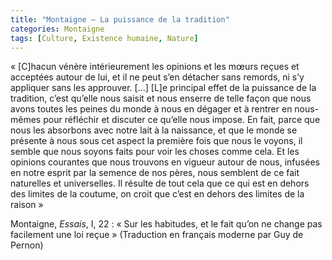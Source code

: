 ```yaml
---
title: "Montaigne – La puissance de la tradition"
categories: Montaigne
tags: [Culture, Existence humaine, Nature]
---
```


« [C]hacun vénère intérieurement les opinions et les mœurs reçues et acceptées autour de lui, et il ne peut s’en détacher sans remords, ni s’y appliquer sans les approuver. […] [L]e principal effet de la puissance de la tradition, c’est qu’elle nous saisit et nous enserre de telle façon que nous avons toutes les peines du monde à nous en dégager et à rentrer en nous-mêmes pour réfléchir et discuter ce qu’elle nous impose.
En fait, parce que nous les absorbons avec notre lait à la naissance, et que le monde se présente à nous sous cet aspect la première fois que nous le voyons, il semble que nous soyons faits pour voir les choses comme cela. Et les opinions courantes que nous trouvons en vigueur autour de nous, infusées en notre esprit par la semence de nos pères, nous semblent de ce fait naturelles et universelles.
Il résulte de tout cela que ce qui est en dehors des limites de la coutume, on croit que c’est en dehors des limites de la raison »

Montaigne, _Essais_, I, 22 : « Sur les habitudes, et le fait qu’on ne change pas facilement une loi reçue » (Traduction en français moderne par Guy de Pernon)
